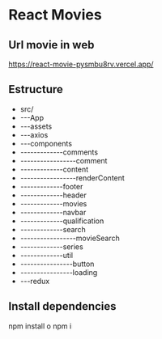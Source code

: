 # React Movies

## Url movie in web
https://react-movie-pysmbu8rv.vercel.app/

## Estructure
- src/
- ---App
- ---assets
- ---axios
- ---components
- -------------comments  
- -----------------comment
- -------------content
- -----------------renderContent
- -------------footer
- -------------header
- -------------movies
- -------------navbar
- -------------qualification
- -------------search
- -----------------movieSearch
- -------------series
- -------------util
- ----------------button
- ----------------loading
- ---redux

## Install dependencies
npm install o npm i
